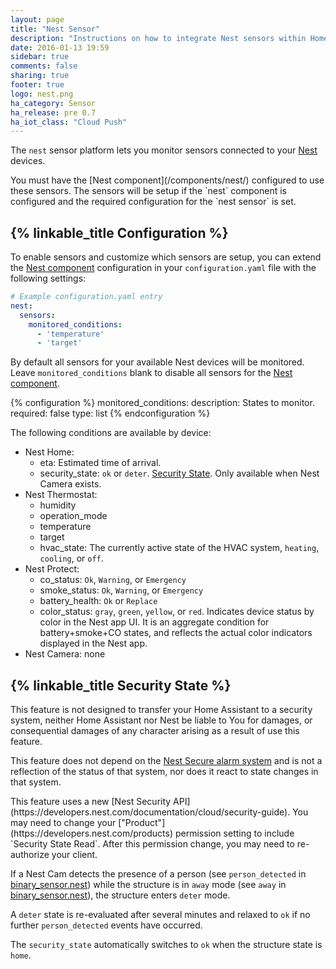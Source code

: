 ```yaml
---
layout: page
title: "Nest Sensor"
description: "Instructions on how to integrate Nest sensors within Home Assistant."
date: 2016-01-13 19:59
sidebar: true
comments: false
sharing: true
footer: true
logo: nest.png
ha_category: Sensor
ha_release: pre 0.7
ha_iot_class: "Cloud Push"
---
```


The `nest` sensor platform lets you monitor sensors connected to your [Nest](https://nest.com) devices.

<p class='note'>
You must have the [Nest component](/components/nest/) configured to use these sensors. The sensors will be setup if the `nest` component is configured and the required configuration for the `nest sensor` is set.
</p>

## {% linkable_title Configuration %}

To enable sensors and customize which sensors are setup, you can extend the [Nest component](/components/nest/) configuration in your `configuration.yaml` file with the following settings:

```yaml
# Example configuration.yaml entry
nest:
  sensors:
    monitored_conditions:
      - 'temperature'
      - 'target'
```

By default all sensors for your available Nest devices will be monitored. Leave `monitored_conditions` blank to disable all sensors for the [Nest component](/components/nest/).

{% configuration %}
monitored_conditions:
  description: States to monitor.
  required: false
  type: list
{% endconfiguration %}

The following conditions are available by device:

- Nest Home:
  - eta: Estimated time of arrival.
  - security\_state: `ok` or `deter`. [Security State](#security-state). Only available when Nest Camera exists.
- Nest Thermostat:
  - humidity
  - operation\_mode
  - temperature
  - target
  - hvac\_state: The currently active state of the HVAC system, `heating`, `cooling`, or `off`.
- Nest Protect:
  - co\_status: `Ok`, `Warning`, or `Emergency`
  - smoke\_status: `Ok`, `Warning`, or `Emergency`
  - battery\_health: `Ok` or `Replace`
  - color\_status: `gray`, `green`, `yellow`, or `red`. Indicates device status by color in the Nest app UI. It is an aggregate condition for battery+smoke+CO states, and reflects the actual color indicators displayed in the Nest app.
- Nest Camera: none

## {% linkable_title Security State %}

<p class='note warning'>
This feature is not designed to transfer your Home Assistant to a security system, neither Home Assistant nor Nest be liable to You for damages,
or consequential damages of any character arising as a result of use this feature.

This feature does not depend on the [Nest Secure alarm system](https://nest.com/alarm-system/overview/) and is not a reflection of the status of that system,
nor does it react to state changes in that system.
</p>

<p class='note'>
This feature uses a new [Nest Security API](https://developers.nest.com/documentation/cloud/security-guide).
You may need to change your ["Product"](https://developers.nest.com/products) permission setting to include `Security State Read`.
After this permission change, you may need to re-authorize your client.
</p>

If a Nest Cam detects the presence of a person (see `person_detected` in [binary_sensor.nest](/components/binary_sensor.nest/)) while the structure is in `away` mode (see `away` in [binary_sensor.nest](/components/binary_sensor.nest/)), the structure enters `deter` mode.

A `deter` state is re-evaluated after several minutes and relaxed to `ok` if no further `person_detected` events have occurred.

The `security_state` automatically switches to `ok` when the structure state is `home`.
